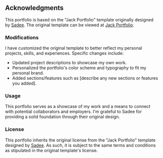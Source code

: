 ## Acknowledgments

This portfolio is based on the "Jack Portfolio" template originally designed by [Sadee](https://github.com/codewithsadee). The original template can be viewed at [Jack Portfolio](https://codewithsadee.github.io/jack-portfolio/).

### Modifications

I have customized the original template to better reflect my personal projects, skills, and experiences. Specific changes include:

- Updated project descriptions to showcase my own work.
- Personalized the portfolio's color scheme and typography to fit my personal brand.
- Added sections/features such as [describe any new sections or features you added].

### Usage

This portfolio serves as a showcase of my work and a means to connect with potential collaborators and employers. I'm grateful to Sadee for providing a solid foundation through their original design.

### License

This portfolio inherits the original license from the "Jack Portfolio" template designed by [Sadee](https://github.com/codewithsadee). As such, it is subject to the same terms and conditions as stipulated in the original template's license.
